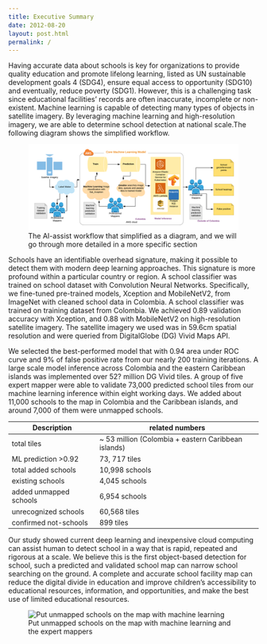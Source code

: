 ```yaml
---
title: Executive Summary
date: 2012-08-20
layout: post.html
permalink: /
---
```



Having accurate data about schools is key for organizations to provide quality education and promote lifelong learning, listed as UN sustainable development goals 4 (SDG4), ensure equal access to opportunity (SDG10) and eventually, reduce poverty (SDG1). However, this is a challenging task since educational facilities’ records are often inaccurate, incomplete or non-existent. Machine learning is capable of detecting many types of objects in satellite imagery. By leveraging machine learning and high-resolution imagery, we are able to determine school detection at national scale.The following diagram shows the simplified workflow.

<figure class="align-center">
	<img src="/assets/graphics/content/methodology/UNICEF_Schools_diagram.png" alt="The workflow diagram" />
	<figcaption> The AI-assist workflow that simplified as a diagram, and we will go through more detailed in a more specific section</figcaption>
</figure>


Schools have an identifiable overhead signature, making it possible to detect them with modern deep learning approaches. This signature is more profound within a particular country or region. A school classifier was trained on school dataset with Convolution Neural Networks. Specifically, we fine-tuned pre-trained models, Xception and MobileNetV2, from ImageNet with cleaned school data in Colombia. A school classifier was trained on training dataset from Colombia. We achieved 0.89 validation accuracy with Xception, and 0.88 with MobileNetV2 on high-resolution satellite imagery. The satellite imagery we used was in 59.6cm spatial resolution and were queried from DigitalGlobe (DG) Vivid Maps API.

We selected the best-performed model that with 0.94 area under ROC curve and 9% of false positive rate from our nearly 200 training iterations. A large scale model inference across Colombia and the eastern Caribbean islands was implemented over 52? million DG Vivid tiles. A group of five expert mapper were able to validate 73,000 predicted school tiles from our machine learning inference within eight working days. We added about 11,000 schools to the map in Colombia and the Caribbean islands, and around 7,000 of them were unmapped schools.

<div class="scrollable-x">

| Description | related numbers|
|---------------------------|---------------------------|
| total tiles |~ 53 million (Colombia + eastern Caribbean islands) |
| ML prediction >0.92 | 73, 717 tiles |
| total added schools | 10,998 schools |
| existing schools    | 4,045 schools|
| added unmapped schools | 6,954 schools |
| unrecognized schools | 60,568 tiles|
| confirmed not-schools | 899 tiles|

</div>

Our study showed current deep learning and inexpensive cloud computing can assist human to detect school in a way that is rapid, repeated and rigorous at a scale. We believe this is the first object-based detection for school, such a predicted and validated school map can narrow school searching on the ground. A complete and accurate school facility map can reduce the digital divide in education and improve children’s accessibility to educational resources, information, and opportunities, and make the best use of limited educational resources.

<figure class="align-center">
	<img src="/assets/graphics/content/methodology/UNICEF_Schools_diagram.gif" alt="Put unmapped schools on the map with machine learning" />
	<figcaption> Put unmapped schools on the map with machine learning and the expert mappers</figcaption>
</figure>
